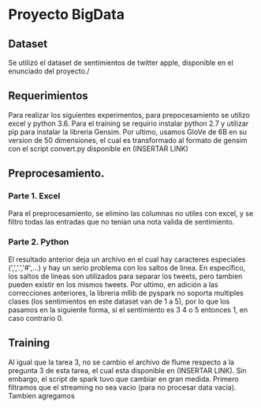 # Proyecto BigData

## Dataset

Se utilizó el dataset de sentimientos de twitter apple, disponible en el enunciado del proyecto./

## Requerimientos

Para realizar los siguientes experimentos, para prepocesamiento se utilizo excel y python 3.6. Para el training se requirio instalar python 2.7 y utilizar pip para instalar la libreria Gensim. Por ultimo, usamos 
GloVe de 6B en su version de 50 dimensiones, el cual es transformado al formato de gensim con el script convert.py disponible en (INSERTAR LINK)

## Preprocesamiento. 

### Parte 1. Excel

Para el preprocesamiento, se elimino las columnas no utiles con excel, y se filtro todas las entradas que no tenian una nota valida de sentimiento.

### Parte 2. Python

El resultado anterior deja un archivo en el cual hay caracteres especiales (',','.','#',...) y hay un serio problema con los saltos de linea. En 
especifico, los saltos de lineas son utilizados para separar los tweets, pero tambien pueden existir en los mismos tweets. Por ultimo,
en adición a las correcciones anteriores, la libreria mllib de pyspark no soporta multiples clases (los sentimientos en este dataset van de 1 a 5), por lo que los pasamos en la siguiente forma, si el sentimiento es 3 4 o 5 entonces 1, en caso contrario 0.

## Training

Al igual que la tarea 3, no se cambio el archivo de flume respecto a la pregunta 3 de esta tarea, el cual esta disponible en (INSERTAR LINK).
Sin embargo, el script de spark tuvo que cambiar en gran medida. Primero filtramos que el streaming no sea vacio (para no procesar data vacia). Tambien agregamos
